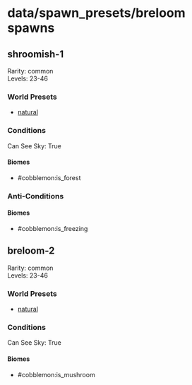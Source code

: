 # data/spawn_presets/breloom spawns  
  
## shroomish-1  
Rarity: common  
Levels: 23-46  
  
### World Presets  
* [natural](data/spawn_data/natural.md)  
  
### Conditions  
Can See Sky: True  
  
#### Biomes  
  * #cobblemon:is_forest
  
  
### Anti-Conditions  
  
#### Biomes  
  * #cobblemon:is_freezing
  
  
## breloom-2  
Rarity: common  
Levels: 23-46  
  
### World Presets  
* [natural](data/spawn_data/natural.md)  
  
### Conditions  
Can See Sky: True  
  
#### Biomes  
  * #cobblemon:is_mushroom
  
